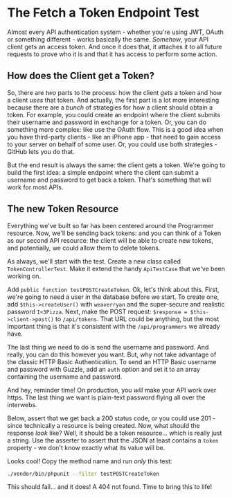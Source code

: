 # The Fetch a Token Endpoint Test

Almost every API authentication system - whether you're using JWT, OAuth or something
different - works basically the same. *Somehow*, your API client gets an access token.
And once it does that, it attaches it to all future requests to prove who it is and
that it has access to perform some action.

## How does the Client get a Token?

So, there are *two* parts to the process: how the client *gets* a token and how a
client *uses* that token. And actually, the first part is a lot more interesting
because there are a *bunch* of strategies for how a client should obtain a token.
For example, you could create an endpoint where the client submits their username
and password in exchange for a token. Or, you can do something more complex: like
use the OAuth flow. This is a good idea when you have third-party clients - like an
iPhone app - that need to gain access to your server on behalf of some user. Or, you
could use both strategies - GitHub lets you do that.

But the end result is always the same: the client gets a token. We're going to build
the first idea: a simple endpoint where the client can submit a username and password
to get back a token. That's something that will work for most APIs.

## The new Token Resource

Everything we've built so far has been centered around the Programmer resource. Now,
we'll be sending back tokens: and you can think of a Token as our second API resource:
the client will be able to create new tokens, and potentially, we could allow them
to delete tokens.

As always, we'll start with the test. Create a new class called `TokenControllerTest`.
Make it extend the handy `ApiTestCase` that we've been working on.

Add `public function testPOSTCreateToken`. Ok, let's think about this. First,
we're going to need a user in the database before we start. To create one, add
`$this->createUser()` with `weaverryan` and the super-secure and realistic password
`I<3Pizza`. Next, make the POST request: `$response = $this->client->post()` to
`/api/tokens`. That URL could be anything, but the most important thing is that it's
consistent with the `/api/programmers` we already have.

The last thing we need to do is send the username and password. And really, you can
do this however you want. But, why not take advantage of the classic HTTP Basic Authentication.
To send an HTTP Basic username and password with Guzzle, add an `auth` option and
set it to an array containing the username and password.

And hey, reminder time! On production, you *will* make your API work over https.
The last thing we want is plain-text password flying all over the interwebs.

Below, assert that we get back a 200 status code, or you could use 201 - since technically
a resource is being created. Now, what should the response *look* like? Well, it
should be a token resource... which is really just a string. Use the asserter to
assert that the JSON at least contains a `token` property - we don't know exactly
what its value will be.

Looks cool! Copy the method name and run *only* this test:

```bash
./vendor/bin/phpunit --filter testPOSTCreateToken
```

This should fail... and it does! A 404 not found. Time to bring this to life!
